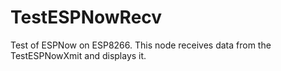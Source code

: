 # TestESPNowRecv
Test of ESPNow on ESP8266. This node receives data from the TestESPNowXmit and displays it.
